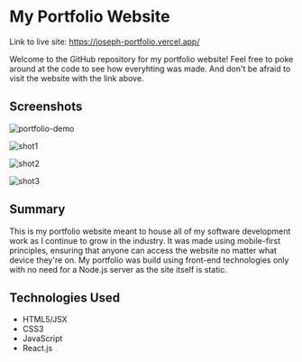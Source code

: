 # My Portfolio Website

Link to live site: https://joseph-portfolio.vercel.app/

Welcome to the GitHub repository for my portfolio website! Feel free to poke around at the code to see how everyhting was made. And don't be afraid to visit the website with the link above. 

## Screenshots

![portfolio-demo](https://user-images.githubusercontent.com/26678591/88434493-46065a80-cdce-11ea-926a-d2fb2c60da16.gif)

![shot1](https://user-images.githubusercontent.com/26678591/88434602-85cd4200-cdce-11ea-9632-69a0bc3c46b1.png)

![shot2](https://user-images.githubusercontent.com/26678591/88434604-86fe6f00-cdce-11ea-9c3b-ee35d8660f56.png)

![shot3](https://user-images.githubusercontent.com/26678591/88434606-882f9c00-cdce-11ea-8964-edf6c9c343b9.png)


## Summary

This is my portfolio website meant to house all of my software development work as I continue to grow in the industry. It was made using mobile-first principles, ensuring that anyone can access the website no matter what device they're on. My portfolio was build using front-end technologies only with no need for a Node.js server as the site itself is static.

## Technologies Used

- HTML5/JSX
- CSS3
- JavaScript
- React.js
